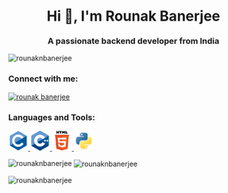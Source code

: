 <h1 align="center">Hi 👋, I'm Rounak Banerjee</h1>
<h3 align="center">A passionate backend developer from India</h3>

<p align="left"> <img src="https://komarev.com/ghpvc/?username=rounaknbanerjee&label=Profile%20views&color=0e75b6&style=flat" alt="rounaknbanerjee" /> </p>

<h3 align="left">Connect with me:</h3>
<p align="left">
<a href="https://linkedin.com/in/rounak banerjee" target="blank"><img align="center" src="https://raw.githubusercontent.com/rahuldkjain/github-profile-readme-generator/master/src/images/icons/Social/linked-in-alt.svg" alt="rounak banerjee" height="30" width="40" /></a>
</p>

<h3 align="left">Languages and Tools:</h3>
<p align="left"> <a href="https://www.cprogramming.com/" target="_blank" rel="noreferrer"> <img src="https://raw.githubusercontent.com/devicons/devicon/master/icons/c/c-original.svg" alt="c" width="40" height="40"/> </a> <a href="https://www.w3schools.com/cpp/" target="_blank" rel="noreferrer"> <img src="https://raw.githubusercontent.com/devicons/devicon/master/icons/cplusplus/cplusplus-original.svg" alt="cplusplus" width="40" height="40"/> </a> <a href="https://www.w3.org/html/" target="_blank" rel="noreferrer"> <img src="https://raw.githubusercontent.com/devicons/devicon/master/icons/html5/html5-original-wordmark.svg" alt="html5" width="40" height="40"/> </a> <a href="https://www.python.org" target="_blank" rel="noreferrer"> <img src="https://raw.githubusercontent.com/devicons/devicon/master/icons/python/python-original.svg" alt="python" width="40" height="40"/> </a> </p>

<p><img align="left" src="https://github-readme-stats.vercel.app/api/top-langs?username=rounaknbanerjee&show_icons=true&locale=en&layout=compact" alt="rounaknbanerjee" /></p>

<p>&nbsp;<img align="center" src="https://github-readme-stats.vercel.app/api?username=rounaknbanerjee&show_icons=true&locale=en" alt="rounaknbanerjee" /></p>

<p><img align="center" src="https://github-readme-streak-stats.herokuapp.com/?user=rounaknbanerjee&" alt="rounaknbanerjee" /></p>

